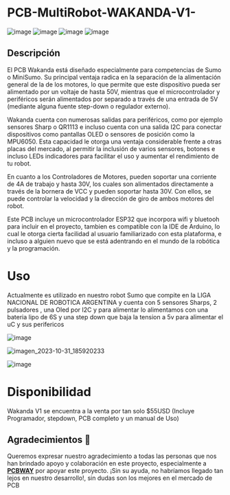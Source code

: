 # PCB-MultiRobot-WAKANDA-V1-


![image](https://github.com/BoverGroup/PCB-MultiRobot-WAKANDA-V1-/assets/144978109/ab0950ed-4cd9-4a7b-902f-fa8bb43f2a4f)
![image](https://github.com/BoverGroup/PCB-MultiRobot-WAKANDA-V1-/assets/144978109/c677837a-8cf3-4f74-9401-6dc6763fcf90)
![image](https://github.com/BoverGroup/PCB-MultiRobot-WAKANDA-V1-/assets/144978109/034e5689-9435-410f-bdcd-a6544123a888)
![image](https://github.com/BoverGroup/PCB-MultiRobot-WAKANDA-V1-/assets/144978109/e5eabdf8-448d-43cc-a0cb-d837a147eff8)

## Descripción

El PCB Wakanda está diseñado especialmente para competencias de Sumo o MiniSumo. Su principal ventaja radica en la separación de la alimentación general de la de los motores, lo que permite que este dispositivo pueda ser alimentado por un voltaje de hasta 50V, mientras que el microcontrolador y periféricos serán alimentados por separado a través de una entrada de 5V (mediante alguna fuente step-down o regulador externo).

Wakanda cuenta con numerosas salidas para periféricos, como por ejemplo sensores Sharp o QR1113 e incluso cuenta con una salida I2C para conectar dispositivos como pantallas OLED o sensores de posición como la MPU6050. Esta capacidad le otorga una ventaja considerable frente a otras placas del mercado, al permitir la inclusión de varios sensores, botones e incluso LEDs indicadores para facilitar el uso y aumentar el rendimiento de tu robot.

En cuanto a los Controladores de Motores, pueden soportar una corriente de 4A de trabajo y hasta 30V, los cuales son alimentados directamente a través de la bornera de VCC y pueden soportar hasta 30V. Con ellos, se puede controlar la velocidad y la dirección de giro de ambos motores del robot.

Este PCB incluye un microcontrolador ESP32 que incorpora wifi y bluetooh para incluir en el proyecto, tambien es compatible con la IDE de Arduino, lo cual le otorga cierta facilidad al usuario familiarizado con esta plataforma, e incluso a alguien nuevo que se está adentrando en el mundo de la robótica y la programación.

# Uso

Actualmente es utilizado en nuestro robot Sumo que compite en la LIGA NACIONAL DE ROBOTICA ARGENTINA y cuenta con 5 sensores Sharps, 2 pulsadores , una Oled por I2C y para alimentar lo alimentamos con una bateria lipo de 6S y una step down que baja la tension a 5v para alimentar el uC y sus perifericos


![image](https://github.com/BoverGroup/PCB-MultiRobot-WAKANDA-V1-/assets/144978109/f34d92aa-e070-4c4c-a684-9a11eefcbbdd)

![imagen_2023-10-31_185920233](https://github.com/BoverGroup/PCB-MultiRobot-WAKANDA-V1-/assets/144978109/d9268416-c31c-4bfb-b581-a4e28024891b)

![image](https://github.com/BoverGroup/PCB-MultiRobot-WAKANDA-V1-/assets/144978109/eba73c04-7e44-448d-b974-02a878d2ca09)

# Disponibilidad
Wakanda V1 se encuentra a la venta por tan solo $55USD (Incluye Programador, stepdown, PCB completo y un manual de Uso)

## Agradecimientos 🙌

Queremos expresar nuestro agradecimiento a todas las personas que nos han brindado apoyo y colaboración en este proyecto, especialmente a **<a href="https://www.pcbway.com" target="blank">PCBWAY</a>** por apoyar este proyecto. ¡Sin su ayuda, no habríamos llegado tan lejos en nuestro desarrollo!, sin dudas son los mejores en el mercado de PCB
